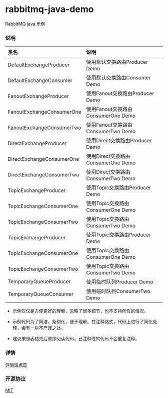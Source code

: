 # rabbitmq-java-demo

RabbitMQ java 示例

### 说明

|类名|说明|
|:-|:-|
|DefaultExchangeProducer|使用默认交换路由Producer Demo|
|DefaultExchangeConsumer|使用默认交换路由Consumer Demo|
|FanoutExchangeProducer|使用Fanout交换路由Producer Demo|
|FanoutExchangeConsumerOne|使用Fanout交换路由ConsumerOne Demo|
|FanoutExchangeConsumerTwo|使用Fanout交换路由ConsumerTwo Demo|
|DirectExchangeProducer|使用Direct交换路由Producer Demo|
|DirectExchangeConsumerOne|使用Direct交换路由ConsumerOne Demo|
|DirectExchangeConsumerTwo|使用Direct交换路由ConsumerTwo Demo|
|TopicExchangeProducer|使用Topic交换路由Producer Demo|
|TopicExchangeConsumerOne|使用Topic交换路由ConsumerOne Demo|
|TopicExchangeConsumerTwo|使用Topic交换路由ConsumerTwo Demo|
|TopicExchangeProducer|使用Topic交换路由Producer Demo|
|TopicExchangeConsumerOne|使用Topic交换路由ConsumerOne Demo|
|TopicExchangeConsumerTwo|使用Topic交换路由ConsumerTwo Demo|
|TemporaryQueueProducer|使用临时队列Producer Demo|
|TemporaryQueueConsumer|使用临时队列ConsumerTwo Demo|

* 示例仅仅是方便更好的理解，忽略了很多细节，也不支持所有的情况。

* 示例代码为了简洁，条例化，便于理解。在注释格式，代码上进行了简化处理，会有一些不严谨之处。

* 建议按照表格先后顺序阅读代码，已注释过的代码不会重复注释。

### 详情

[详情请点击](https://cunyu.github.io/RabbitMQ/RabbitMQ-%E7%AE%80%E4%BB%8B.html)

### 开源协议

[MIT](./LICENSE)